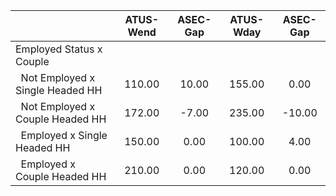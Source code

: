 
|                      |    ATUS-Wend |     ASEC-Gap |    ATUS-Wday |     ASEC-Gap |
| -------------------- | :----------: | :----------: | :----------: | :----------: |
| Employed Status x Couple |              |              |              |              |
| &nbsp;&nbsp;Not Employed x Single Headed HH |       110.00 |        10.00 |       155.00 |         0.00 |
| &nbsp;&nbsp;Not Employed x Couple Headed HH |       172.00 |        -7.00 |       235.00 |       -10.00 |
| &nbsp;&nbsp;Employed x Single Headed HH |       150.00 |         0.00 |       100.00 |         4.00 |
| &nbsp;&nbsp;Employed x Couple Headed HH |       210.00 |         0.00 |       120.00 |         0.00 |

